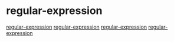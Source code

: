 # regular-expression

[regular-expression](https://github.com/hanickadot/compile-time-regular-expressions)
[regular-expression](https://github.com/danielroe/magic-regexp)
[regular-expression](https://github.com/yoav-lavi/melody)
[regular-expression](https://github.com/Genivia/RE-flex)
